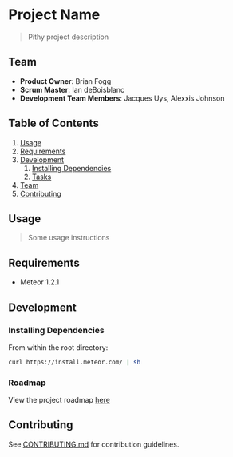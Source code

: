 # Project Name

> Pithy project description

## Team

  - __Product Owner__: Brian Fogg
  - __Scrum Master__: Ian deBoisblanc
  - __Development Team Members__: Jacques Uys, Alexxis Johnson

## Table of Contents

1. [Usage](#Usage)
1. [Requirements](#requirements)
1. [Development](#development)
    1. [Installing Dependencies](#installing-dependencies)
    1. [Tasks](#tasks)
1. [Team](#team)
1. [Contributing](#contributing)

## Usage

> Some usage instructions

## Requirements

- Meteor 1.2.1

## Development

### Installing Dependencies

From within the root directory:

```sh
curl https://install.meteor.com/ | sh
```

### Roadmap

View the project roadmap [here](https://waffle.io/UnfetteredCheddar/UnfetteredCheddar)


## Contributing

See [CONTRIBUTING.md](CONTRIBUTING.md) for contribution guidelines.
